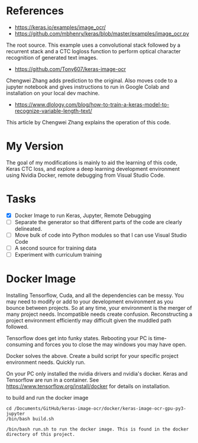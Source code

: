 # References

- https://keras.io/examples/image_ocr/   
- https://github.com/mbhenry/keras/blob/master/examples/image_ocr.py

The root source. This example uses a convolutional stack followed by a recurrent stack and a CTC logloss function to perform optical character recognition of generated text images.

- https://github.com/Tony607/keras-image-ocr

Chengwei Zhang adds prediction to the original.  Also moves code to a jupyter notebook and gives instructions to run in Google Colab and installation on your local dev machine.

- https://www.dlology.com/blog/how-to-train-a-keras-model-to-recognize-variable-length-text/

This article by Chengwei Zhang explains the operation of this code.

# My Version

The goal of my modifications is mainly to aid the learning of this code, Keras CTC loss, and explore a deep learning development environment using Nvidia Docker, remote debugging from Visual Studio Code.

# Tasks
- [x] Docker Image to run Keras, Jupyter, Remote Debugging
- [ ] Separate the generator so that different parts of the code are clearly delineated.
- [ ] Move bulk of code into Python modules so that I can use Visual Studio Code
- [ ] A second source for training data
- [ ] Experiment with curriculum training

# Docker Image

Installing Tensorflow, Cuda, and all the dependencies can be messy.  You may need to modify or add to your development environment as you bounce between projects.  So at any time, your environment is the merger of many project needs.  Incompatible needs create confusion.  Reconstructing a project environment efficiently may difficult given the muddled path followed.   

Tensorflow does get into funky states.  Rebooting your PC is time-consuming and forces you to close the may windows you may have open.

Docker solves the above.  Create a  build script for your specific project environment needs. Quickly run.

 On your PC only installed the nvidia drivers and nvidia's docker. Keras and Tensorflow are run in a container. See https://www.tensorflow.org/install/docker for details on installation.

to build and run the docker image

```
cd /Documents/GitHub/keras-image-ocr/docker/keras-image-ocr-gpu-py3-jupyter
/bin/bash build.sh 

/bin/bash run.sh to run the docker image. This is found in the docker directory of this project.
```